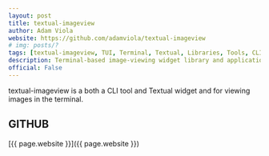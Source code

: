 ```yaml
---
layout: post
title: textual-imageview
author: Adam Viola
website: https://github.com/adamviola/textual-imageview
# img: posts/?
tags: [textual-imageview, TUI, Terminal, Textual, Libraries, Tools, CLI, Python, Rich, Textualize, Plugins]
description: Terminal-based image-viewing widget library and application.
official: False
---
```

textual-imageview is a both a CLI tool and Textual widget and for viewing images in the terminal.

## GITHUB
[{{ page.website }}]({{ page.website }})
